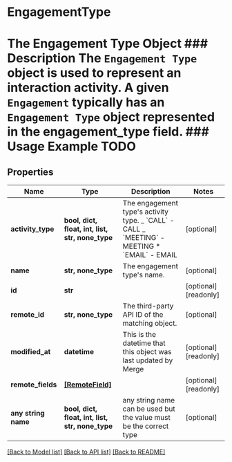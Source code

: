 # EngagementType

# The Engagement Type Object ### Description The `Engagement Type` object is used to represent an interaction activity. A given `Engagement` typically has an `Engagement Type` object represented in the engagement_type field. ### Usage Example TODO

## Properties

| Name                | Type                                             | Description                                                                                                                     | Notes                 |
| ------------------- | ------------------------------------------------ | ------------------------------------------------------------------------------------------------------------------------------- | --------------------- |
| **activity_type**   | **bool, dict, float, int, list, str, none_type** | The engagement type&#39;s activity type. _ &#x60;CALL&#x60; - CALL _ &#x60;MEETING&#x60; - MEETING \* &#x60;EMAIL&#x60; - EMAIL | [optional]            |
| **name**            | **str, none_type**                               | The engagement type&#39;s name.                                                                                                 | [optional]            |
| **id**              | **str**                                          |                                                                                                                                 | [optional] [readonly] |
| **remote_id**       | **str, none_type**                               | The third-party API ID of the matching object.                                                                                  | [optional]            |
| **modified_at**     | **datetime**                                     | This is the datetime that this object was last updated by Merge                                                                 | [optional] [readonly] |
| **remote_fields**   | [**[RemoteField]**](RemoteField.md)              |                                                                                                                                 | [optional] [readonly] |
| **any string name** | **bool, dict, float, int, list, str, none_type** | any string name can be used but the value must be the correct type                                                              | [optional]            |

[[Back to Model list]](../README.md#documentation-for-models) [[Back to API list]](../README.md#documentation-for-api-endpoints) [[Back to README]](../README.md)
